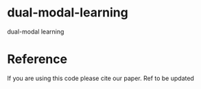 # dual-modal-learning
dual-modal learning
# Reference
If you are using this code please cite our paper.
Ref to be updated 
